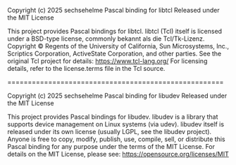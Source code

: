 Copyright (c) 2025 sechsehelme
Pascal binding for libtcl
Released under the MIT License

This project provides Pascal bindings for libtcl.
libtcl (Tcl) itself is licensed under a BSD-type license, commonly bekannt als die Tcl/Tk-Lizenz.
Copyright © Regents of the University of California, Sun Microsystems, Inc., Scriptics Corporation, ActiveState Corporation, and other parties.
See the original Tcl project for details: https://www.tcl-lang.org/
For licensing details, refer to the license.terms file in the Tcl source.

=====================================================

Copyright (c) 2025 sechsehelme
Pascal binding for libudev
Released under the MIT License

This project provides Pascal bindings for libudev.
libudev is a library that supports device management on Linux systems (via udev). libudev itself is released under its own license (usually LGPL, see the libudev project).
Anyone is free to copy, modify, publish, use, compile, sell, or distribute this Pascal binding for any purpose under the terms of the MIT License.
For details on the MIT License, please see: https://opensource.org/licenses/MIT

